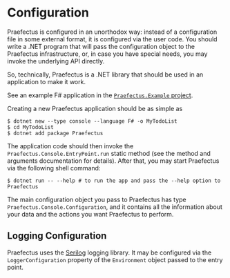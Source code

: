 Configuration
=============

Praefectus is configured in an unorthodox way: instead of a configuration file
in some external format, it is configured via the user code. You should write a
.NET program that will pass the configuration object to the Praefectus
infrastructure, or, in case you have special needs, you may invoke the
underlying API directly.

So, technically, Praefectus is a .NET library that should be used in an
application to make it work.

See an example F# application in the [`Praefectus.Example`
project][praefectus.example].

Creating a new Praefectus application should be as simple as

```console
$ dotnet new --type console --language F# -o MyTodoList
$ cd MyTodoList
$ dotnet add package Praefectus
```

The application code should then invoke the `Praefectus.Console.EntryPoint.run`
static method (see the method and arguments documentation for details). After
that, you may start Praefectus via the following shell command:

```console
$ dotnet run -- --help # to run the app and pass the --help option to Praefectus
```

The main configuration object you pass to Praefectus has type
`Praefectus.Console.Configuration`, and it contains all the information about
your data and the actions you want Praefectus to perform.

Logging Configuration
---------------------

Praefectus uses the [Serilog][serilog] logging library. It may be configured via
the `LoggerConfiguration` property of the `Environment` object passed to the
entry point.

[praefectus.example]: ../Praefectus.Example
[serilog]: https://serilog.net/

